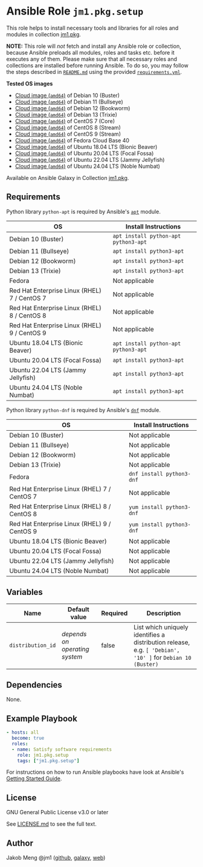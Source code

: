 # Ansible Role `jm1.pkg.setup`

This role helps to install necessary tools and libraries for all roles and modules in collection
[jm1.pkg](https://galaxy.ansible.com/jm1/pkg).

**NOTE:** This role will *not* fetch and install any Ansible role or collection, because Ansible preloads all modules,
roles and tasks etc. before it executes any of them. Please make sure that all necessary roles and collections are
installed before running Ansible. To do so, you may follow the steps described in [`README.md`](https://github.com/JM1/ansible-collection-jm1-pkg/blob/master/README.md)
using the provided [`requirements.yml`](https://github.com/JM1/ansible-collection-jm1-pkg/blob/master/requirements.yml).

**Tested OS images**
- [Cloud image (`amd64`)](https://cdimage.debian.org/images/cloud/buster/daily/) of Debian 10 (Buster)
- [Cloud image (`amd64`)](https://cdimage.debian.org/images/cloud/bullseye/daily/) of Debian 11 (Bullseye)
- [Cloud image (`amd64`)](https://cdimage.debian.org/images/cloud/bookworm/daily/) of Debian 12 (Bookworm)
- [Cloud image (`amd64`)](https://cdimage.debian.org/images/cloud/trixie/daily/) of Debian 13 (Trixie)
- [Cloud image (`amd64`)](https://cloud.centos.org/centos/7/images/) of CentOS 7 (Core)
- [Cloud image (`amd64`)](https://cloud.centos.org/centos/8-stream/x86_64/images/) of CentOS 8 (Stream)
- [Cloud image (`amd64`)](https://cloud.centos.org/centos/9-stream/x86_64/images/) of CentOS 9 (Stream)
- [Cloud image (`amd64`)](https://download.fedoraproject.org/pub/fedora/linux/releases/40/Cloud/x86_64/images/) of Fedora Cloud Base 40
- [Cloud image (`amd64`)](https://cloud-images.ubuntu.com/bionic/current/) of Ubuntu 18.04 LTS (Bionic Beaver)
- [Cloud image (`amd64`)](https://cloud-images.ubuntu.com/focal/) of Ubuntu 20.04 LTS (Focal Fossa)
- [Cloud image (`amd64`)](https://cloud-images.ubuntu.com/jammy/) of Ubuntu 22.04 LTS (Jammy Jellyfish)
- [Cloud image (`amd64`)](https://cloud-images.ubuntu.com/noble/) of Ubuntu 24.04 LTS (Noble Numbat)

Available on Ansible Galaxy in Collection [jm1.pkg](https://galaxy.ansible.com/jm1/pkg).

## Requirements

Python library `python-apt` is required by Ansible's [`apt`](https://docs.ansible.com/ansible/latest/modules/apt_module.html) module.

| OS                                           | Install Instructions                 |
| -------------------------------------------- | ------------------------------------ |
| Debian 10 (Buster)                           | `apt install python-apt python3-apt` |
| Debian 11 (Bullseye)                         | `apt install python3-apt`            |
| Debian 12 (Bookworm)                         | `apt install python3-apt`            |
| Debian 13 (Trixie)                           | `apt install python3-apt`            |
| Fedora                                       | Not applicable                       |
| Red Hat Enterprise Linux (RHEL) 7 / CentOS 7 | Not applicable                       |
| Red Hat Enterprise Linux (RHEL) 8 / CentOS 8 | Not applicable                       |
| Red Hat Enterprise Linux (RHEL) 9 / CentOS 9 | Not applicable                       |
| Ubuntu 18.04 LTS (Bionic Beaver)             | `apt install python-apt python3-apt` |
| Ubuntu 20.04 LTS (Focal Fossa)               | `apt install python3-apt`            |
| Ubuntu 22.04 LTS (Jammy Jellyfish)           | `apt install python3-apt`            |
| Ubuntu 24.04 LTS (Noble Numbat)              | `apt install python3-apt`            |

Python library `python-dnf` is required by Ansible's [`dnf`](https://docs.ansible.com/ansible/latest/modules/dnf_module.html) module.

| OS                                           | Install Instructions      |
| -------------------------------------------- | ------------------------- |
| Debian 10 (Buster)                           | Not applicable            |
| Debian 11 (Bullseye)                         | Not applicable            |
| Debian 12 (Bookworm)                         | Not applicable            |
| Debian 13 (Trixie)                           | Not applicable            |
| Fedora                                       | `dnf install python3-dnf` |
| Red Hat Enterprise Linux (RHEL) 7 / CentOS 7 | Not applicable            |
| Red Hat Enterprise Linux (RHEL) 8 / CentOS 8 | `yum install python3-dnf` |
| Red Hat Enterprise Linux (RHEL) 9 / CentOS 9 | `yum install python3-dnf` |
| Ubuntu 18.04 LTS (Bionic Beaver)             | Not applicable            |
| Ubuntu 20.04 LTS (Focal Fossa)               | Not applicable            |
| Ubuntu 22.04 LTS (Jammy Jellyfish)           | Not applicable            |
| Ubuntu 24.04 LTS (Noble Numbat)              | Not applicable            |

## Variables

| Name               | Default value                           | Required | Description                                                                                               |
| ------------------ | --------------------------------------- | -------- | --------------------------------------------------------------------------------------------------------- |
| `distribution_id`  | *depends on operating system*           | false    | List which uniquely identifies a distribution release, e.g. `[ 'Debian', '10' ]` for `Debian 10 (Buster)` |

## Dependencies

None.

## Example Playbook

```yml
- hosts: all
  become: true
  roles:
  - name: Satisfy software requirements
    role: jm1.pkg.setup
    tags: ["jm1.pkg.setup"]
```

For instructions on how to run Ansible playbooks have look at Ansible's
[Getting Started Guide](https://docs.ansible.com/ansible/latest/network/getting_started/first_playbook.html).

## License

GNU General Public License v3.0 or later

See [LICENSE.md](../../LICENSE.md) to see the full text.

## Author

Jakob Meng
@jm1 ([github](https://github.com/jm1), [galaxy](https://galaxy.ansible.com/jm1), [web](http://www.jakobmeng.de))
